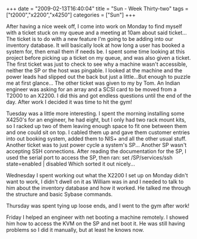 +++
date = "2009-02-13T16:40:04"
title = "Sun - Week Thirty-two"
tags = ["t2000","x2200","x4250"]
categories = ["Sun"]
+++

After having a nice week off, I come into work on Monday to find myself with a ticket stuck on my queue and a meeting at 10am about said ticket...
The ticket is to do with a new feature I'm going to be adding into our inventory database. It will basically look at how long a user has booked a system for, then email them if needs be.
I spent some time looking at this project before picking up a ticket on my queue, and was also given a ticket.
The first ticket was just to check to see why a machine wasn't accessible, neither the SP or the host was pingable. I looked at the machine and the power leads had slipped out the back but just a little...But enough to puzzle me at first glance...
The other ticket was given to my by Tom. An Indian engineer was asking for an array and a SCSI card to be moved from a T2000 to an X2200. I did this and got endless questions until the end of the day.
After work I decided it was time to hit the gym!

Tuesday was a little more interesting.
I spent the morning installing some X4250's for an engineer, he had eight, but I only had two rack mount kits, so I racked up two of them leaving enough space to fit one between them and one could sit on top.
I cabled them up and gave them customer entries into out booking system, added them to NIS+ and all the other usual stuff.
Another ticket was to just power cycle a system's SP...
Another SP wasn't accepting SSH connections. After reading the documentation for the SP, I used the serial port to access the SP, then ran:
set /SP/services/ssh state=enabled | disabled
Which sorted it out nicely...

Wednesday I spent working out what the X2200 I set up on Monday didn't want to work, I didn't dwell on it as William was in and I needed to talk to him about the inventory database and how it worked. He talked me through the structure and basic Sybase commands.

Thursday was spent tying up loose ends, and I went to the gym after work!

Friday I helped an engineer with net booting a machine remotely. I showed him how to access the KVM on the SP and net boot it. He was still having problems so I did it manually, but at least he knows now.

